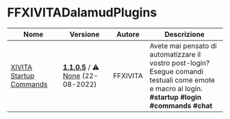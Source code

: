 # FFXIVITADalamudPlugins

| Nome | Versione | Autore | Descrizione |
|------|----------|--------|-------------|
| [XIVITA Startup Commands](https://github.com/DarkArtek/XIVITAStartupCommands) | **[1.1.0.5](https://ffxivita.github.io/XIVITADalamudPlugins/dist/stable/XIVITAStartupCommands/latest.zip)** / ⚠️ [None](https://ffxivita.github.io/XIVITADalamudPlugins/dist/stable/XIVITAStartupCommands/latest.zip) (22-08-2022) | FFXIVITA | Avete mai pensato di automatizzare il vostro post-login?<br>Esegue comandi testuali come emote e macro al login.<br>**\#startup** **\#login** **\#commands** **\#chat** |